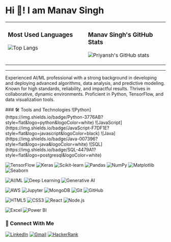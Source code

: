 # Hi 👋! I am Manav Singh

<table>
  <tr>
    <td valign="top" width="50%">
  
### Most Used Languages
![Top Langs](https://github-readme-stats.vercel.app/api/top-langs/?username=Codewithmaths&layout=compact&theme=radical)

</td>
<td valign="top" width="50%">

### Manav Singh's GitHub Stats
![Priyansh's GitHub stats](https://github-readme-stats.vercel.app/api?username=Codewithmaths&count_private=true&show_icons=true&theme=radical)

</td>
</tr>
</table>

---
Experienced AI/ML professional with a strong background in developing and deploying advanced algorithms, data analysis, and predictive modeling. Known for high standards, reliability, and impactful results. Thrives in collaborative, dynamic environments. Proficient in Python, TensorFlow, and data visualization tools.

<p>
### 🛠️ Tools and Technologies
![Python](https://img.shields.io/badge/Python-3776AB?style=flat&logo=python&logoColor=white)
![JavaScript](https://img.shields.io/badge/JavaScript-F7DF1E?style=flat&logo=javascript&logoColor=black)
![Java](https://img.shields.io/badge/Java-007396?style=flat&logo=java&logoColor=white)
![SQL](https://img.shields.io/badge/SQL-4479A1?style=flat&logo=postgresql&logoColor=white)


![TensorFlow](https://img.shields.io/badge/TensorFlow-FF6F00?style=flat&logo=tensorflow&logoColor=white)
![Keras](https://img.shields.io/badge/Keras-D00000?style=flat&logo=keras&logoColor=white)
![Scikit-learn](https://img.shields.io/badge/Scikit--Learn-F7931E?style=flat&logo=scikit-learn&logoColor=white)
![Pandas](https://img.shields.io/badge/Pandas-150458?style=flat&logo=pandas&logoColor=white)
![NumPy](https://img.shields.io/badge/NumPy-013243?style=flat&logo=numpy&logoColor=white)
![Matplotlib](https://img.shields.io/badge/Matplotlib-11557C?style=flat)
![Seaborn](https://img.shields.io/badge/Seaborn-3B8AC9?style=flat)


![AI/ML](https://img.shields.io/badge/AI%2FML-FF6F00?style=flat&logo=github)
![Deep Learning](https://img.shields.io/badge/Deep%20Learning-FF1493?style=flat)
![Generative AI](https://img.shields.io/badge/Generative%20AI-9B59B6?style=flat)


![AWS](https://img.shields.io/badge/AWS-232F3E?style=flat&logo=amazon-aws&logoColor=white)
![Jupyter](https://img.shields.io/badge/Jupyter-F37626?style=flat&logo=jupyter&logoColor=white)
![MongoDB](https://img.shields.io/badge/MongoDB-47A248?style=flat&logo=mongodb&logoColor=white)
![Git](https://img.shields.io/badge/Git-F05032?style=flat&logo=git&logoColor=white)
![GitHub](https://img.shields.io/badge/GitHub-181717?style=flat&logo=github&logoColor=white)


![HTML5](https://img.shields.io/badge/HTML5-E34F26?style=flat&logo=html5&logoColor=white)
![CSS3](https://img.shields.io/badge/CSS3-1572B6?style=flat&logo=css3&logoColor=white)
![React](https://img.shields.io/badge/React-61DAFB?style=flat&logo=react&logoColor=black)
![Node.js](https://img.shields.io/badge/Node.js-339933?style=flat&logo=node.js&logoColor=white)

![Excel](https://img.shields.io/badge/Excel-217346?style=flat&logo=microsoft-excel&logoColor=white)
![Power BI](https://img.shields.io/badge/Power%20BI-F2C811?style=flat&logo=power-bi&logoColor=black)
</p>

### 🔗 Connect With Me
[![LinkedIn](https://img.shields.io/badge/LinkedIn-0077B5?style=flat&logo=linkedin&logoColor=white)](https://www.linkedin.com/in/manav-singh-483b65217)
[![Gmail](https://img.shields.io/badge/Gmail-D14836?style=flat&logo=gmail&logoColor=white)](mailto:singh507manav@gmail.com)
[![HackerRank](https://img.shields.io/badge/HackerRank-2EC866?style=flat&logo=HackerRank&logoColor=white)](https://www.hackerrank.com/profile/singh507manav)
